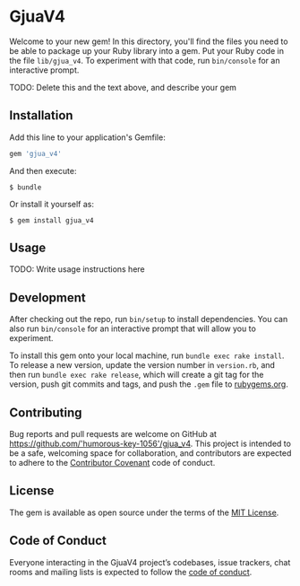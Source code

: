 # GjuaV4

Welcome to your new gem! In this directory, you'll find the files you need to be able to package up your Ruby library into a gem. Put your Ruby code in the file `lib/gjua_v4`. To experiment with that code, run `bin/console` for an interactive prompt.

TODO: Delete this and the text above, and describe your gem

## Installation

Add this line to your application's Gemfile:

```ruby
gem 'gjua_v4'
```

And then execute:

    $ bundle

Or install it yourself as:

    $ gem install gjua_v4

## Usage

TODO: Write usage instructions here

## Development

After checking out the repo, run `bin/setup` to install dependencies. You can also run `bin/console` for an interactive prompt that will allow you to experiment.

To install this gem onto your local machine, run `bundle exec rake install`. To release a new version, update the version number in `version.rb`, and then run `bundle exec rake release`, which will create a git tag for the version, push git commits and tags, and push the `.gem` file to [rubygems.org](https://rubygems.org).

## Contributing

Bug reports and pull requests are welcome on GitHub at https://github.com/'humorous-key-1056'/gjua_v4. This project is intended to be a safe, welcoming space for collaboration, and contributors are expected to adhere to the [Contributor Covenant](http://contributor-covenant.org) code of conduct.

## License

The gem is available as open source under the terms of the [MIT License](https://opensource.org/licenses/MIT).

## Code of Conduct

Everyone interacting in the GjuaV4 project’s codebases, issue trackers, chat rooms and mailing lists is expected to follow the [code of conduct](https://github.com/'humorous-key-1056'/gjua_v4/blob/master/CODE_OF_CONDUCT.md).
